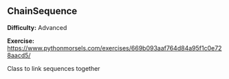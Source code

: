 ## ChainSequence

**Difficulty:** Advanced

**Exercise:** https://www.pythonmorsels.com/exercises/669b093aaf764d84a95f1c0e728aacd5/

Class to link sequences together
    